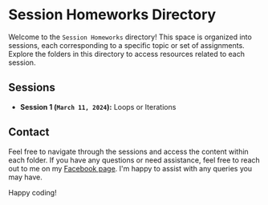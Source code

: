 # Session Homeworks Directory

Welcome to the `Session Homeworks` directory! This space is organized into sessions, each corresponding to a specific topic or set of assignments. Explore the folders in this directory to access resources related to each session.

## Sessions

- **Session 1 (`March 11, 2024`):** Loops or Iterations

## Contact

Feel free to navigate through the sessions and access the content within each folder. If you have any questions or need assistance, feel free to reach out to me on my [Facebook page](https://www.facebook.com/yvesbaltazar). I'm happy to assist with any queries you may have. 

Happy coding!

